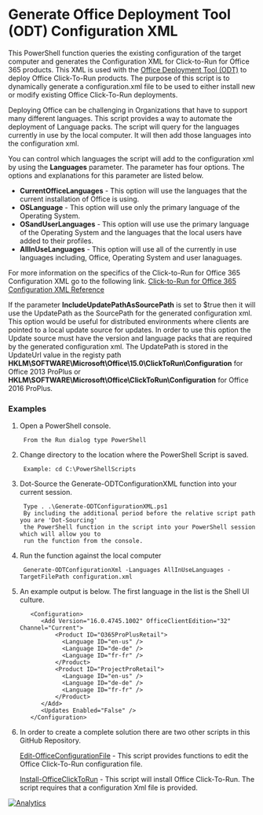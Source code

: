 ﻿# **Generate Office Deployment Tool (ODT) Configuration XML**

This PowerShell function queries the existing configuration of the target computer and generates the Configuration XML for Click-to-Run for Office 365 products.  This XML is used with the [Office Deployment Tool (ODT)](http://www.microsoft.com/en-us/download/details.aspx?id=36778) to deploy Office Click-To-Run products.  The purpose of this script is to dynamically generate a configuration.xml file to be used to either install new or modify existing Office Click-To-Run deployments.  

Deploying Office can be challenging in Organizations that have to support many different languages.  This script provides a way to automate the deployment of Language packs.  The script will query for the languages currently in use by the local computer.  It will then add those languages into the configuration xml.

You can control which languages the script will add to the configuration xml by using the **Languages** parameter. The parameter has four options.  The options and explanations for this parameter are listed below.

 - **CurrentOfficeLanguages** - This option will use the languages that the current installation of Office is using.
 - **OSLanguage** - This option will use only the primary language of the Operating System.
 - **OSandUserLanguages** - This option will use use the primary language of the Operating System and the languages that the local users have added to their profiles.
 - **AllInUseLanguages** - This option will use all of the currently in use languages including, Office, Operating System and user lanaguages.

For more information on the specifics of the Click-to-Run for Office 365 Configuration XML go to the following link.
[Click-to-Run for Office 365 Configuration XML Reference](https://technet.microsoft.com/en-us/library/JJ219426.aspx)

If the parameter **IncludeUpdatePathAsSourcePath** is set to $true then it will use the UpdatePath as the SourcePath for the generated configuration xml. This option would be useful for distributed environments where clients are pointed to a local update source for updates.  In order to use this option the Update source must have the version and language packs that are required by the generated configuration xml.  The UpdatePath is stored in the UpdateUrl value in the registy path **HKLM\SOFTWARE\Microsoft\Office\15.0\ClickToRun\Configuration** for Office 2013 ProPlus or **HKLM\SOFTWARE\Microsoft\Office\ClickToRun\Configuration** for Office 2016 ProPlus.

### **Examples**

1. Open a PowerShell console.

		From the Run dialog type PowerShell 

2. Change directory to the location where the PowerShell Script is saved.

		Example: cd C:\PowerShellScripts

3. Dot-Source the Generate-ODTConfigurationXML function into your current session.

		Type . .\Generate-ODTConfigurationXML.ps1
		By including the additional period before the relative script path you are 'Dot-Sourcing' 
		the PowerShell function in the script into your PowerShell session which will allow you to 
		run the function from the console.

4. Run the function against the local computer

		Generate-ODTConfigurationXml -Languages AllInUseLanguages -TargetFilePath configuration.xml 

5. An example output is below.  The first language in the list is the Shell UI culture.  

          <Configuration>
             <Add Version="16.0.4745.1002" OfficeClientEdition="32" Channel="Current">
                 <Product ID="O365ProPlusRetail">
                   <Language ID="en-us" />
                   <Language ID="de-de" />
                   <Language ID="fr-fr" />
                 </Product>
                 <Product ID="ProjectProRetail">
                   <Language ID="en-us" />
                   <Language ID="de-de" />
                   <Language ID="fr-fr" />
                 </Product>
             </Add>
             <Updates Enabled="False" />
          </Configuration>

6. In order to create a complete solution there are two other scripts in this GitHub Repository.  

	[Edit-OfficeConfigurationFile](../Edit-OfficeConfigurationFile) - This script provides functions to edit the Office Click-To-Run configuration file.
	
	[Install-OfficeClickToRun](../Install-OfficeClickToRun) - This script will install Office Click-To-Run.  The script requires that a configuration Xml file is provided.
	
[![Analytics](https://ga-beacon.appspot.com/UA-70271323-4/README_Generate-ODTConfigurationXML?pixel)](https://github.com/OfficeDev/Office-IT-Pro-Deployment-Scripts)
